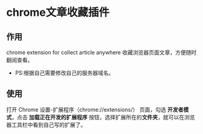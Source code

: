 chrome文章收藏插件
===========================
## 作用
chrome extension for collect article anywhere
收藏浏览器页面文章，方便随时翻阅查看。
* PS:根据自己需要修改自己的服务器域名。

## 使用
打开 Chrome 设置-扩展程序（chrome://extensions/） 页面，勾选 **开发者模式**，点击 **加载正在开发的扩展程序** 按钮，选择扩展所在的**文件夹**，就可以在浏览器工具栏中看到自己写的扩展了。